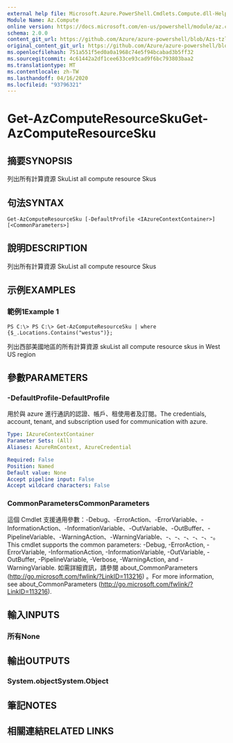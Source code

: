 ```yaml
---
external help file: Microsoft.Azure.PowerShell.Cmdlets.Compute.dll-Help-Help.xml
Module Name: Az.Compute
online version: https://docs.microsoft.com/en-us/powershell/module/az.compute/get-azcomputeresourcesku
schema: 2.0.0
content_git_url: https://github.com/Azure/azure-powershell/blob/Azs-tzl/src/Compute/Compute/help/Get-AzComputeResourceSku.md
original_content_git_url: https://github.com/Azure/azure-powershell/blob/Azs-tzl/src/Compute/Compute/help/Get-AzComputeResourceSku.md
ms.openlocfilehash: 751a551f5ed0a0a1968c74e5f94bcabad3b5ff32
ms.sourcegitcommit: 4c61442a2df1cee633ce93cad9f6bc793803baa2
ms.translationtype: MT
ms.contentlocale: zh-TW
ms.lasthandoff: 04/16/2020
ms.locfileid: "93796321"
---
```

# <span data-ttu-id="4956c-101">Get-AzComputeResourceSku</span><span class="sxs-lookup"><span data-stu-id="4956c-101">Get-AzComputeResourceSku</span></span>

## <span data-ttu-id="4956c-102">摘要</span><span class="sxs-lookup"><span data-stu-id="4956c-102">SYNOPSIS</span></span>
<span data-ttu-id="4956c-103">列出所有計算資源 Sku</span><span class="sxs-lookup"><span data-stu-id="4956c-103">List all compute resource Skus</span></span>

## <span data-ttu-id="4956c-104">句法</span><span class="sxs-lookup"><span data-stu-id="4956c-104">SYNTAX</span></span>

```
Get-AzComputeResourceSku [-DefaultProfile <IAzureContextContainer>] [<CommonParameters>]
```

## <span data-ttu-id="4956c-105">說明</span><span class="sxs-lookup"><span data-stu-id="4956c-105">DESCRIPTION</span></span>
<span data-ttu-id="4956c-106">列出所有計算資源 Sku</span><span class="sxs-lookup"><span data-stu-id="4956c-106">List all compute resource Skus</span></span>

## <span data-ttu-id="4956c-107">示例</span><span class="sxs-lookup"><span data-stu-id="4956c-107">EXAMPLES</span></span>

### <span data-ttu-id="4956c-108">範例1</span><span class="sxs-lookup"><span data-stu-id="4956c-108">Example 1</span></span>
```
PS C:\> PS C:\> Get-AzComputeResourceSku | where {$_.Locations.Contains("westus")};
```

<span data-ttu-id="4956c-109">列出西部美國地區的所有計算資源 sku</span><span class="sxs-lookup"><span data-stu-id="4956c-109">List all compute resource skus in West US region</span></span>

## <span data-ttu-id="4956c-110">參數</span><span class="sxs-lookup"><span data-stu-id="4956c-110">PARAMETERS</span></span>

### <span data-ttu-id="4956c-111">-DefaultProfile</span><span class="sxs-lookup"><span data-stu-id="4956c-111">-DefaultProfile</span></span>
<span data-ttu-id="4956c-112">用於與 azure 進行通訊的認證、帳戶、租使用者及訂閱。</span><span class="sxs-lookup"><span data-stu-id="4956c-112">The credentials, account, tenant, and subscription used for communication with azure.</span></span>

```yaml
Type: IAzureContextContainer
Parameter Sets: (All)
Aliases: AzureRmContext, AzureCredential

Required: False
Position: Named
Default value: None
Accept pipeline input: False
Accept wildcard characters: False
```

### <span data-ttu-id="4956c-113">CommonParameters</span><span class="sxs-lookup"><span data-stu-id="4956c-113">CommonParameters</span></span>
<span data-ttu-id="4956c-114">這個 Cmdlet 支援通用參數：-Debug、-ErrorAction、-ErrorVariable、-InformationAction、-InformationVariable、-OutVariable、-OutBuffer、-PipelineVariable、-WarningAction、-WarningVariable、-、-、-、-、-、-。</span><span class="sxs-lookup"><span data-stu-id="4956c-114">This cmdlet supports the common parameters: -Debug, -ErrorAction, -ErrorVariable, -InformationAction, -InformationVariable, -OutVariable, -OutBuffer, -PipelineVariable, -Verbose, -WarningAction, and -WarningVariable.</span></span> <span data-ttu-id="4956c-115">如需詳細資訊，請參閱 about_CommonParameters (http://go.microsoft.com/fwlink/?LinkID=113216) 。</span><span class="sxs-lookup"><span data-stu-id="4956c-115">For more information, see about_CommonParameters (http://go.microsoft.com/fwlink/?LinkID=113216).</span></span>

## <span data-ttu-id="4956c-116">輸入</span><span class="sxs-lookup"><span data-stu-id="4956c-116">INPUTS</span></span>

### <span data-ttu-id="4956c-117">所有</span><span class="sxs-lookup"><span data-stu-id="4956c-117">None</span></span>

## <span data-ttu-id="4956c-118">輸出</span><span class="sxs-lookup"><span data-stu-id="4956c-118">OUTPUTS</span></span>

### <span data-ttu-id="4956c-119">System.object</span><span class="sxs-lookup"><span data-stu-id="4956c-119">System.Object</span></span>

## <span data-ttu-id="4956c-120">筆記</span><span class="sxs-lookup"><span data-stu-id="4956c-120">NOTES</span></span>

## <span data-ttu-id="4956c-121">相關連結</span><span class="sxs-lookup"><span data-stu-id="4956c-121">RELATED LINKS</span></span>

